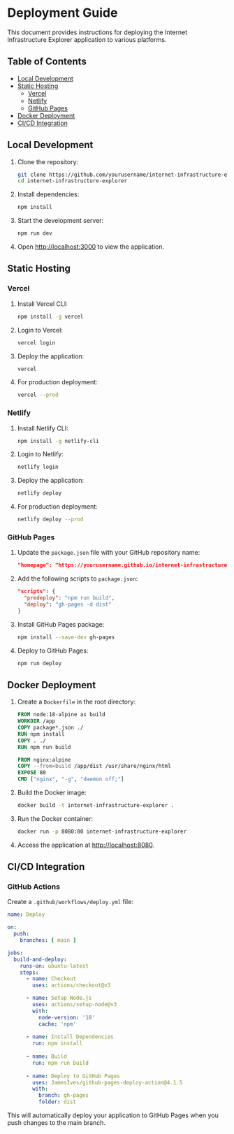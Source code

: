 
# Deployment Guide

This document provides instructions for deploying the Internet Infrastructure Explorer application to various platforms.

## Table of Contents

- [Local Development](#local-development)
- [Static Hosting](#static-hosting)
  - [Vercel](#vercel)
  - [Netlify](#netlify)
  - [GitHub Pages](#github-pages)
- [Docker Deployment](#docker-deployment)
- [CI/CD Integration](#cicd-integration)

## Local Development

1. Clone the repository:
   ```bash
   git clone https://github.com/yourusername/internet-infrastructure-explorer.git
   cd internet-infrastructure-explorer
   ```

2. Install dependencies:
   ```bash
   npm install
   ```

3. Start the development server:
   ```bash
   npm run dev
   ```

4. Open [http://localhost:3000](http://localhost:3000) to view the application.

## Static Hosting

### Vercel

1. Install Vercel CLI:
   ```bash
   npm install -g vercel
   ```

2. Login to Vercel:
   ```bash
   vercel login
   ```

3. Deploy the application:
   ```bash
   vercel
   ```

4. For production deployment:
   ```bash
   vercel --prod
   ```

### Netlify

1. Install Netlify CLI:
   ```bash
   npm install -g netlify-cli
   ```

2. Login to Netlify:
   ```bash
   netlify login
   ```

3. Deploy the application:
   ```bash
   netlify deploy
   ```

4. For production deployment:
   ```bash
   netlify deploy --prod
   ```

### GitHub Pages

1. Update the `package.json` file with your GitHub repository name:
   ```json
   "homepage": "https://yourusername.github.io/internet-infrastructure-explorer"
   ```

2. Add the following scripts to `package.json`:
   ```json
   "scripts": {
     "predeploy": "npm run build",
     "deploy": "gh-pages -d dist"
   }
   ```

3. Install GitHub Pages package:
   ```bash
   npm install --save-dev gh-pages
   ```

4. Deploy to GitHub Pages:
   ```bash
   npm run deploy
   ```

## Docker Deployment

1. Create a `Dockerfile` in the root directory:
   ```dockerfile
   FROM node:18-alpine as build
   WORKDIR /app
   COPY package*.json ./
   RUN npm install
   COPY . ./
   RUN npm run build

   FROM nginx:alpine
   COPY --from=build /app/dist /usr/share/nginx/html
   EXPOSE 80
   CMD ["nginx", "-g", "daemon off;"]
   ```

2. Build the Docker image:
   ```bash
   docker build -t internet-infrastructure-explorer .
   ```

3. Run the Docker container:
   ```bash
   docker run -p 8080:80 internet-infrastructure-explorer
   ```

4. Access the application at [http://localhost:8080](http://localhost:8080).

## CI/CD Integration

### GitHub Actions

Create a `.github/workflows/deploy.yml` file:

```yaml
name: Deploy

on:
  push:
    branches: [ main ]

jobs:
  build-and-deploy:
    runs-on: ubuntu-latest
    steps:
      - name: Checkout
        uses: actions/checkout@v3

      - name: Setup Node.js
        uses: actions/setup-node@v3
        with:
          node-version: '18'
          cache: 'npm'
          
      - name: Install Dependencies
        run: npm install
        
      - name: Build
        run: npm run build
        
      - name: Deploy to GitHub Pages
        uses: JamesIves/github-pages-deploy-action@4.1.5
        with:
          branch: gh-pages
          folder: dist
```

This will automatically deploy your application to GitHub Pages when you push changes to the main branch.
